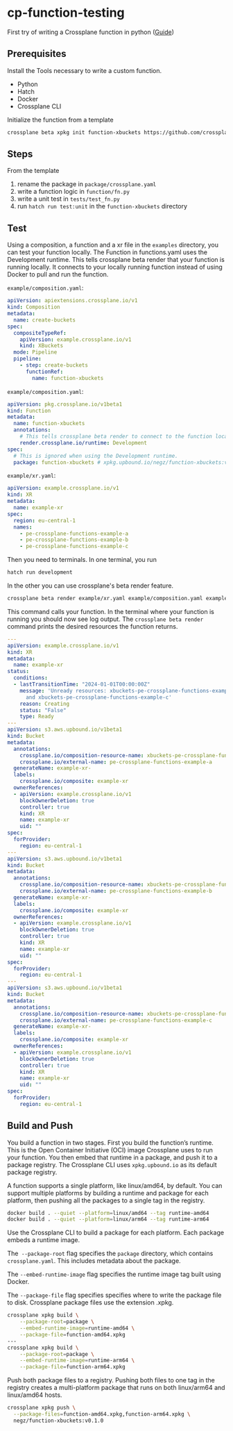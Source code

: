 # cp-function-testing

First try of writing a Crossplane function in python ([Guide](https://docs.crossplane.io/latest/guides/write-a-composition-function-in-python/#install-the-tools-you-need-to-write-the-function))

## Prerequisites

Install the Tools necessary to write a custom function.

- Python
- Hatch
- Docker
- Crossplane CLI

Initialize the function from a template

```sh
crossplane beta xpkg init function-xbuckets https://github.com/crossplane/function-template-python -d function-xbuckets
```

## Steps

From the template
1. rename the package in `package/crossplane.yaml`
2. write a function logic in `function/fn.py`
3. write a unit test in `tests/test_fn.py`
4. run `hatch run test:unit` in the `function-xbuckets` directory

## Test

Using a composition, a function and a xr file in the `examples` directory, you can test your function locally.
The Function in functions.yaml uses the Development runtime. This tells crossplane beta render that your function is running locally. It connects to your locally running function instead of using Docker to pull and run the function.

`example/composition.yaml`:

```yaml
apiVersion: apiextensions.crossplane.io/v1
kind: Composition
metadata:
  name: create-buckets
spec:
  compositeTypeRef:
    apiVersion: example.crossplane.io/v1
    kind: XBuckets
  mode: Pipeline
  pipeline:
    - step: create-buckets
      functionRef:
        name: function-xbuckets
```

`example/composition.yaml`:

```yaml
apiVersion: pkg.crossplane.io/v1beta1
kind: Function
metadata:
  name: function-xbuckets
  annotations:
    # This tells crossplane beta render to connect to the function locally.
    render.crossplane.io/runtime: Development
spec:
  # This is ignored when using the Development runtime.
  package: function-xbuckets # xpkg.upbound.io/negz/function-xbuckets:v0.1.0
```


`example/xr.yaml`:

```yaml
apiVersion: example.crossplane.io/v1
kind: XR
metadata:
  name: example-xr
spec:
  region: eu-central-1
  names:
    - pe-crossplane-functions-example-a
    - pe-crossplane-functions-example-b
    - pe-crossplane-functions-example-c
```

Then you need to terminals.
In one terminal, you run

```sh
hatch run development
```

In the other you can use crossplane's beta render feature.

```sh
crossplane beta render example/xr.yaml example/composition.yaml example/functions.yaml
```

This command calls your function. In the terminal where your function is running you should now see log output.
The `crossplane beta render` command prints the desired resources the function returns.

```yaml
---
apiVersion: example.crossplane.io/v1
kind: XR
metadata:
  name: example-xr
status:
  conditions:
  - lastTransitionTime: "2024-01-01T00:00:00Z"
    message: 'Unready resources: xbuckets-pe-crossplane-functions-example-a, xbuckets-pe-crossplane-functions-example-b,
      and xbuckets-pe-crossplane-functions-example-c'
    reason: Creating
    status: "False"
    type: Ready
---
apiVersion: s3.aws.upbound.io/v1beta1
kind: Bucket
metadata:
  annotations:
    crossplane.io/composition-resource-name: xbuckets-pe-crossplane-functions-example-a
    crossplane.io/external-name: pe-crossplane-functions-example-a
  generateName: example-xr-
  labels:
    crossplane.io/composite: example-xr
  ownerReferences:
  - apiVersion: example.crossplane.io/v1
    blockOwnerDeletion: true
    controller: true
    kind: XR
    name: example-xr
    uid: ""
spec:
  forProvider:
    region: eu-central-1
---
apiVersion: s3.aws.upbound.io/v1beta1
kind: Bucket
metadata:
  annotations:
    crossplane.io/composition-resource-name: xbuckets-pe-crossplane-functions-example-b
    crossplane.io/external-name: pe-crossplane-functions-example-b
  generateName: example-xr-
  labels:
    crossplane.io/composite: example-xr
  ownerReferences:
  - apiVersion: example.crossplane.io/v1
    blockOwnerDeletion: true
    controller: true
    kind: XR
    name: example-xr
    uid: ""
spec:
  forProvider:
    region: eu-central-1
---
apiVersion: s3.aws.upbound.io/v1beta1
kind: Bucket
metadata:
  annotations:
    crossplane.io/composition-resource-name: xbuckets-pe-crossplane-functions-example-c
    crossplane.io/external-name: pe-crossplane-functions-example-c
  generateName: example-xr-
  labels:
    crossplane.io/composite: example-xr
  ownerReferences:
  - apiVersion: example.crossplane.io/v1
    blockOwnerDeletion: true
    controller: true
    kind: XR
    name: example-xr
    uid: ""
spec:
  forProvider:
    region: eu-central-1
```

## Build and Push

You build a function in two stages. First you build the function’s runtime. This is the Open Container Initiative (OCI) image Crossplane uses to run your function. You then embed that runtime in a package, and push it to a package registry. The Crossplane CLI uses `xpkg.upbound.io` as its default package registry.

A function supports a single platform, like linux/amd64, by default. You can support multiple platforms by building a runtime and package for each platform, then pushing all the packages to a single tag in the registry.

```sh
docker build . --quiet --platform=linux/amd64 --tag runtime-amd64
docker build . --quiet --platform=linux/arm64 --tag runtime-arm64
```

Use the Crossplane CLI to build a package for each platform. Each package embeds a runtime image.

The` --package-root` flag specifies the `package` directory, which contains `crossplane.yaml`. This includes metadata about the package.

The `--embed-runtime-image` flag specifies the runtime image tag built using Docker.

The `--package-file` flag specifies specifies where to write the package file to disk. Crossplane package files use the extension .xpkg.

```sh
crossplane xpkg build \
    --package-root=package \
    --embed-runtime-image=runtime-amd64 \
    --package-file=function-amd64.xpkg
---
crossplane xpkg build \
    --package-root=package \
    --embed-runtime-image=runtime-arm64 \
    --package-file=function-arm64.xpkg
```

Push both package files to a registry. Pushing both files to one tag in the registry creates a multi-platform package that runs on both linux/arm64 and linux/amd64 hosts.

```sh
crossplane xpkg push \
  --package-files=function-amd64.xpkg,function-arm64.xpkg \
  negz/function-xbuckets:v0.1.0
```
